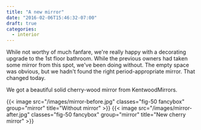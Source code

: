```yaml
---
title: "A new mirror"
date: "2016-02-06T15:46:32-07:00"
draft: true
categories:
  - interior
---
```


While not worthy of much fanfare, we're really happy with a decorating upgrade to the 1st floor bathroom.  While the previous owners had taken some mirror from this spot, we've been doing without.  The empty space was obvious, but we hadn't found the right period-appropriate mirror.  That changed today.

We got a beautiful solid cherry-wood mirror from KentwoodMirrors.

{{< image src="/images/mirror-before.jpg" classes="fig-50 fancybox" group="mirror" title="Without mirror" >}}
{{< image src="/images/mirror-after.jpg" classes="fig-50 fancybox" group="mirror" title="New cherry mirror" >}}